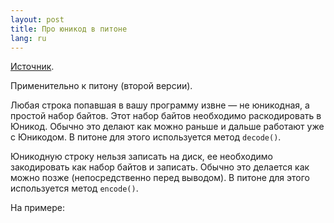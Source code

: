 ```yaml
---
layout: post
title: Про юникод в питоне 
lang: ru
---
```


[Источник](http://www.linux.org.ru/forum/development/4004465?cid=4004513).

Применительно к питону (второй версии).

Любая строка попавшая в вашу программу извне — не юникодная, а простой набор байтов. Этот набор байтов необходимо раскодировать в Юникод. Обычно это делают как можно раньше и дальше работают уже с Юникодом. В питоне для этого используется метод `decode()`.

Юникодную строку нельзя записать на диск, ее необходимо закодировать как набор байтов и записать. Обычно это делается как можно позже (непосредственно перед выводом). В питоне для этого используется метод `encode()`.

На примере:

[<script src="http://pastebin.com/embed_js.php?i=JmVpKfT2"></script>](html)
